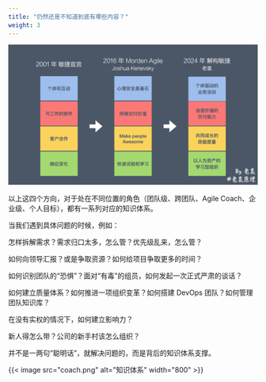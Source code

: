 ```yaml
---
title: "仍然还是不知道到底有哪些内容？"
weight: 3
---
```


![what](what.png)

以上这四个方向，对于处在不同位置的角色（团队级、跨团队、Agile Coach、企业级、个人目标），都有一系列对应的知识体系。

当我们遇到具体问题的时候，例如：

怎样拆解需求？需求归口太多，怎么管？优先级乱来，怎么管？

如何向领导汇报？或是争取资源？如何给项目争取更多的时间？

如何识别团队的“恐惧”？面对“有毒”的组员，如何发起一次正式严肃的谈话？

如何建立质量体系？如何推进一项组织变革？如何搭建 DevOps 团队？如何管理团队知识库？

在没有实权的情况下，如何建立影响力？

新人得怎么带？公司的新手村该怎么组织？

并不是一两句“聪明话”，就解决问题的，而是背后的知识体系支撑。

{{< image src="coach.png" alt="知识体系" width="800" >}}

